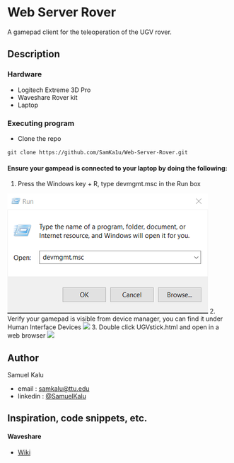 # Web Server Rover

   A gamepad client for the teleoperation of the UGV rover.

## Description

### Hardware

* Logitech Extreme 3D Pro 
* Waveshare Rover kit
* Laptop



### Executing program

* Clone the repo
```
git clone https://github.com/SamKa1u/Web-Server-Rover.git
```

#### Ensure your gampead is connected to your laptop by doing the following:
1.  Press the Windows key + R, type devmgmt.msc in the Run box   
<img src="images/run_device_manager.PNG">
2. Verify your gamepad is visible from device manager, you can find it under Human Interface Devices
  <img src="logitech.PNG">
3. Double click UGVstick.html and open in a web browser
  <img src="control_page.PNG">

## Author


Samuel Kalu
  
* email : [samkalu@ttu.edu](mailto:samkalu@ttu.edu)
* linkedin : [@SamuelKalu](https://www.linkedin.com/in/samuel-kalu-74a359342/)


## Inspiration, code snippets, etc.
#### Waveshare
* [Wiki](https://www.waveshare.com/wiki/General_Driver_for_Robots)
